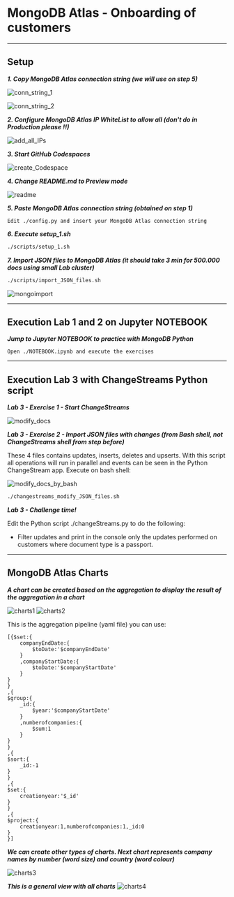 # MongoDB Atlas - Onboarding of customers

---
## Setup

**_1. Copy MongoDB Atlas connection string (we will use on step 5)_**

![conn_string_1](img/conn_string_1.png "conn_string_1")

![conn_string_2](img/conn_string_2.png "conn_string_2")


**_2. Configure MongoDB Atlas IP WhiteList to allow all (don't do in Production please !!)_**

![add_all_IPs](img/add_all_IPs.png "add_all_IPs")


**_3. Start GitHub Codespaces_**

![create_Codespace](img/create_Codespace.png "create_Codespace")


**_4. Change README.md to Preview mode_**

![readme](img/readme.png "readme")


**_5. Paste MongoDB Atlas connection string (obtained on step 1)_**

```
Edit ./config.py and insert your MongoDB Atlas connection string
```

**_6. Execute setup\_1.sh_**

```bash
./scripts/setup_1.sh
```

**_7. Import JSON files to MongoDB Atlas (it should take 3 min for 500.000 docs using small Lab cluster)_**

```bash
./scripts/import_JSON_files.sh
```

![mongoimport](img/mongoimport.png "mongoimport")

---
## Execution Lab 1 and 2 on Jupyter NOTEBOOK

**_Jump to Jupyter NOTEBOOK to practice with MongoDB Python_**

```
Open ./NOTEBOOK.ipynb and execute the exercises
```

---
## Execution Lab 3 with ChangeStreams Python script

**_Lab 3 - Exercise 1 - Start ChangeStreams_**

![modify_docs](img/modify_docs.png "modify_docs")

**_Lab 3 - Exercise 2 - Import JSON files with changes (from Bash shell, not ChangeStreams shell from step before)_**

These 4 files contains updates, inserts, deletes and upserts. With this script all operations will run in parallel and events can be seen in the Python ChangeStream app.
Execute on bash shell:

![modify_docs_by_bash](img/modify_docs_by_bash.png "modify_docs_by_bash")

```bash
./changestreams_modify_JSON_files.sh
```

**_Lab 3 - Challenge time!_**

Edit the Python script ./changeStreams.py to do the following:
- Filter updates and print in the console only the updates performed on customers where document type is a passport.


---
## MongoDB Atlas Charts

**_A chart can be created based on the aggregation to display the result of the aggregation in a chart_**

![charts1](img/charts1.png "Adding the aggregation to the chart")
![charts2](img/charts2.png "Chart with aggregation created")

This is the aggregation pipeline (yaml file) you can use:

```
[{$set:{
	companyEndDate:{
		$toDate:'$companyEndDate'
	}
	,companyStartDate:{
		$toDate:'$companyStartDate'
	}
}
}
,{
$group:{
	_id:{
		$year:'$companyStartDate'
	}
	,numberofcompanies:{
		$sum:1
	}
}
}
,{
$sort:{
	_id:-1
}
}
,{
$set:{
	creationyear:'$_id'
}
}
,{
$project:{
	creationyear:1,numberofcompanies:1,_id:0
}
}]
```


**_We can create other types of charts. Next chart represents company names by number (word size) and country (word colour)_**

![charts3](img/charts3.png "Word chart")

**_This is a general view with all charts_**
![charts4](img/charts4.png "General view with all charts")